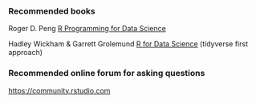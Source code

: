 ### Recommended books

Roger D. Peng [R Programming for Data Science](https://leanpub.com/rprogramming)

Hadley Wickham & Garrett Grolemund [R for Data Science](http://r4ds.had.co.nz/) (tidyverse first approach)

### Recommended online forum for asking questions

https://community.rstudio.com





